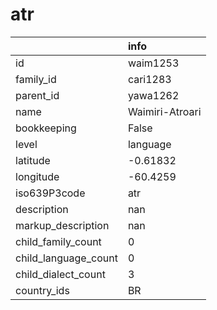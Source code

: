# atr
|                      | info            |
|:---------------------|:----------------|
| id                   | waim1253        |
| family_id            | cari1283        |
| parent_id            | yawa1262        |
| name                 | Waimiri-Atroari |
| bookkeeping          | False           |
| level                | language        |
| latitude             | -0.61832        |
| longitude            | -60.4259        |
| iso639P3code         | atr             |
| description          | nan             |
| markup_description   | nan             |
| child_family_count   | 0               |
| child_language_count | 0               |
| child_dialect_count  | 3               |
| country_ids          | BR              |